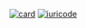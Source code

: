 
[![card](https://github-readme-stats.vercel.app/api?username=Coilsraress&theme=radical&show_icons=true)](https://github.com/anuraghazra/github-readme-stats)
[![iuricode](https://github-readme-stats.vercel.app/api/top-langs/?username=Coilsraress&hide=html&layout=compact&theme=radical)](https://github.com/anuraghazra/github-readme-stats)
